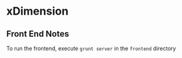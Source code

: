 # xDimension

## Front End Notes

To run the frontend, execute `grunt server` in the `frontend` directory
